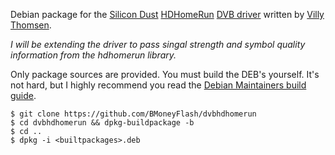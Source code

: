 Debian package for the [Silicon Dust][1] [HDHomeRun][2] [DVB driver][3] written by [Villy Thomsen][4].

*I will be extending the driver to pass singal strength and symbol
quality information from the hdhomerun library.*

Only package sources are provided.  You must build the DEB's yourself.  It's
not hard, but I highly recommend you read the [Debian Maintainers build guide][5].

    $ git clone https://github.com/BMoneyFlash/dvbhdhomerun
    $ cd dvbhdhomerun && dpkg-buildpackage -b
    $ cd ..
    $ dpkg -i <builtpackages>.deb

[1]: http://silicomdust.com/
[2]: http://www.silicondust.com/support/hdhomerun/downloads/linux/
[3]: http://sourceforge.net/projects/dvbhdhomerun/
[4]: mailto:tfylliv@gmail.com
[5]: http://www.debian.org/doc/manuals/maint-guide/build.en.html

